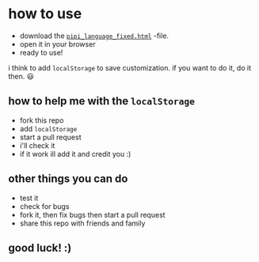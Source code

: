 # how to use


- download the [`pipi_language_fixed.html`](https://github.com/Anabanana0365/Pipi_language/blob/main/pipi_language_fixed.html)
 -file.
- open it in your browser
- ready to use!

i think to add `localStorage` to save customization. if you want to do it, do it then. 😃


## how to help me with the `localStorage`

- fork this repo
- add `localStorage`
- start a pull request
- i'll check it
- if it work ill add it and credit you :)

## other things you can do

- test it
- check for bugs
- fork it, then fix bugs then start a pull request
- share this repo with friends and family







## good luck! :)




